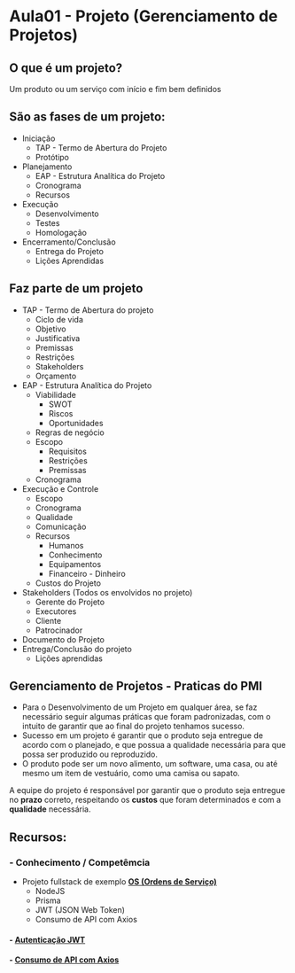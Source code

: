 # Aula01 - Projeto (Gerenciamento de Projetos)

## O que é um projeto?
Um produto ou um serviço com início e fim bem definidos

## São as fases de um projeto:

* Iniciação
    - TAP - Termo de Abertura do Projeto
    - Protótipo
* Planejamento
    - EAP - Estrutura Analítica do Projeto
    - Cronograma
    - Recursos
* Execução
    - Desenvolvimento
    - Testes
    - Homologação
* Encerramento/Conclusão
    - Entrega do Projeto
    - Lições Aprendidas

## Faz parte de um projeto
- TAP - Termo de Abertura do projeto
    - Ciclo de vida
    - Objetivo
    - Justificativa
    - Premissas
    - Restrições
    - Stakeholders
    - Orçamento
- EAP - Estrutura Analítica do Projeto
    - Viabilidade
        - SWOT
        - Riscos
        - Oportunidades
    - Regras de negócio
    - Escopo
        - Requisitos
        - Restrições
        - Premissas
    - Cronograma
- Execução e Controle
    - Escopo
    - Cronograma
    - Qualidade
    - Comunicação
    - Recursos
        - Humanos
        - Conhecimento
        - Equipamentos
        - Financeiro - Dinheiro
    - Custos do Projeto
- Stakeholders (Todos os envolvidos no projeto)
    - Gerente do Projeto
    - Executores
    - Cliente
    - Patrocinador
- Documento do Projeto
- Entrega/Conclusão do projeto
    - Lições aprendidas

## Gerenciamento de Projetos - Praticas do PMI

- Para o Desenvolvimento de um Projeto em qualquer área, se faz necessário seguir algumas práticas que foram padronizadas, com o intuito de garantir que ao final do projeto tenhamos sucesso.
- Sucesso em um projeto é garantir que o produto seja entregue de acordo com o planejado, e que possua a qualidade necessária para que possa ser produzido ou reproduzido.
- O produto pode ser um novo alimento, um software, uma casa, ou até mesmo um item de vestuário, como uma camisa ou sapato.

A equipe do projeto é responsável por garantir que o produto seja entregue no **prazo** correto, respeitando os **custos** que foram determinados e com a **qualidade** necessária.

## Recursos:
### - Conhecimento / Competêmcia

- Projeto fullstack de exemplo **[OS (Ordens de Serviço)](https://github.com/wellifabio/projetofullexemplo)**
    - NodeJS
    - Prisma
    - JWT (JSON Web Token)
    - Consumo de API com Axios

#### - [Autenticação JWT](./JWT.md)
#### - [Consumo de API com Axios](./axios.md)
